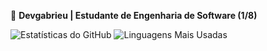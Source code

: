 🚀 **Devgabrieu | Estudante de Engenharia de Software (1/8)** 

![Estatísticas do GitHub](https://github-readme-stats.vercel.app/api?username=Gabrierosaa&show_icons=true&theme=radical)
![Linguagens Mais Usadas](https://github-readme-stats.vercel.app/api/top-langs/?username=Gabrierosaa&layout=compact&theme=radical)

